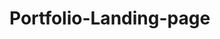 <!-- # My portfolio
![Geofrey's knowledge](https://www.google.com/search?q=lion+images&tbm=isch&source=iu&ictx=1&fir=RGrc1OrJcvABhM%253A%252CGsZstfPbzotKIM%252C_&usg=__n7bG7-au-W1VZ66GoJBIqRRC8Vk%3D&sa=X&ved=0ahUKEwjsgpr14fjbAhWLblAKHS6uAF4Q9QEIKTAA#imgrc=RGrc1OrJcvABhM:)
#### This is my first portfolio.I made it alone using machine language,Markdown June 29 2018
#### By **Geofrey Musau**
## This is to let you know about whatever am doing and allow you to access it.It is nothing complicated,only my portfolio.I will soon expose more for you.
## Set up and installation
You'll just need to view my portfolio and see what i got for you in the meantime.I am in the process of coming up with more.
## Here are some projects i have tried doing before
* Pet-website [Pet-website](https://github.com/Jeffmusa/Pet-website.git) In this project,i used the html language to design and make it cool.I also styled it using css
* cookie-recipe [Cookie-reccipe] (https://github.com/Nancy-Muthinzi/cookie-recipe.git) This is a project I paired while doing it.CSS and html are the languages used in this project.
## About me
Hello world...Am Geofrey,a young developer in the current  generation.I am a form four graduate the year 2017 and ever since child-hood i developed curiosity in machine language.I don't have any job experience but in programming i can do great things.I decided to take a class in programming because i just love computers.
I am currently interested in coding.
I love listening to music and travelling.
Am skilled in the field of html. -->
# Portfolio-Landing-page
